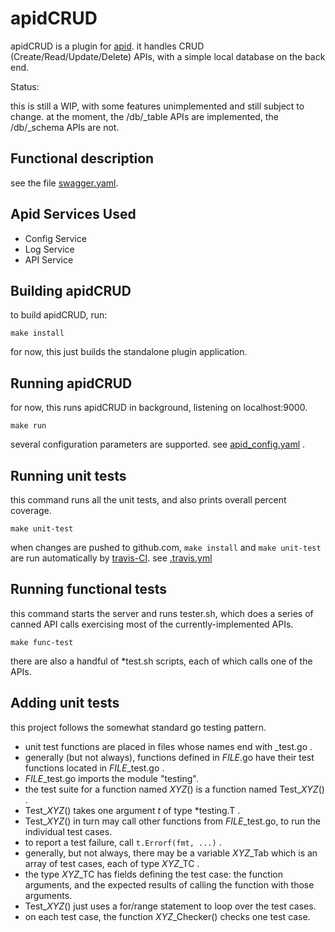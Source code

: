 # apidCRUD

apidCRUD is a plugin for 
[apid](http://github.com/30x/apid).
it handles CRUD (Create/Read/Update/Delete) APIs,
with a simple local database on the back end.

Status:

this is still a WIP,
with some features unimplemented and still subject to change.
at the moment, the /db/_table APIs are implemented,
the /db/_schema APIs are not.

## Functional description

see the file [swagger.yaml](swagger.yaml).

## Apid Services Used

* Config Service
* Log Service
* API Service

## Building apidCRUD

to build apidCRUD, run:
```
make install
```

for now, this just builds the standalone plugin application.

## Running apidCRUD
 
for now, this runs apidCRUD in background, listening on localhost:9000.
```
make run
```

several configuration parameters are supported.
see [apid_config.yaml](./apid_config.yaml) .

## Running unit tests
 
this command runs all the unit tests, and also prints overall percent coverage.
```
make unit-test
```

when changes are pushed to github.com,
`make install` and `make unit-test` are run automatically by
[travis-CI](https://travis-ci.org/getting_started).
see [.travis.yml](.travis.yml)

## Running functional tests

this command starts the server and runs tester.sh, which does a series of canned API calls exercising most of the currently-implemented APIs.
```
make func-test
```

there are also a handful of \*test.sh scripts,
each of which calls one of the APIs.

## Adding unit tests

this project follows the somewhat standard go testing pattern.

   * unit test functions are placed in files whose names end with _test.go .
   * generally (but not always), functions defined in *FILE*.go have their test functions located in *FILE*_test.go .
   * *FILE*_test.go imports the module "testing".
   * the test suite for a function named *XYZ*() is a function named Test_*XYZ*() .
   * Test_*XYZ*() takes one argument *t* of type \*testing.T .
   * Test_*XYZ*() in turn may call other functions from *FILE*_test.go, to run the individual test cases.
   * to report a test failure, call `t.Errorf(fmt, ...)` .
   * generally, but not always, there may be a variable *XYZ*\_Tab which is an array of test cases, each of type *XYZ*\_TC .
   * the type *XYZ*\_TC has fields defining the test case: the function arguments, and the expected results of calling the function with those arguments.
   * Test_*XYZ*() just uses a for/range statement to loop over the test cases.
   * on each test case, the function *XYZ*_Checker() checks one test case.

